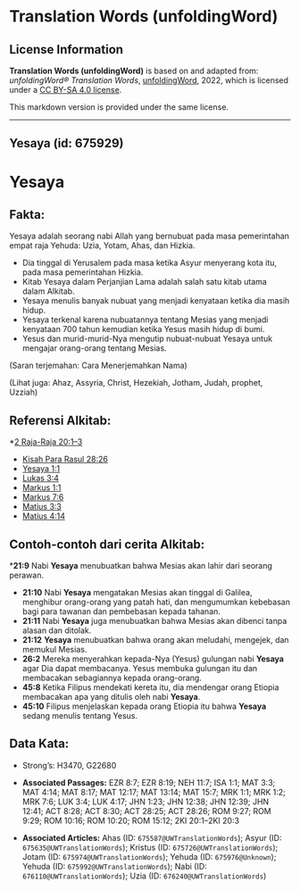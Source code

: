 # Translation Words (unfoldingWord)

## License Information

**Translation Words (unfoldingWord)** is based on and adapted from: _unfoldingWord® Translation Words_, [unfoldingWord](https://unfoldingword.org/utw), 2022, which is licensed under a [CC BY-SA 4.0 license](https://creativecommons.org/licenses/by-sa/4.0/legalcode.en).

This markdown version is provided under the same license.



--------------------------------

## Yesaya (id: 675929)

Yesaya
======

Fakta:
------

Yesaya adalah seorang nabi Allah yang bernubuat pada masa pemerintahan empat raja Yehuda: Uzia, Yotam, Ahas, dan Hizkia.

* Dia tinggal di Yerusalem pada masa ketika Asyur menyerang kota itu, pada masa pemerintahan Hizkia.
* Kitab Yesaya dalam Perjanjian Lama adalah salah satu kitab utama dalam Alkitab.
* Yesaya menulis banyak nubuat yang menjadi kenyataan ketika dia masih hidup.
* Yesaya terkenal karena nubuatannya tentang Mesias yang menjadi kenyataan 700 tahun kemudian ketika Yesus masih hidup di bumi.
* Yesus dan murid\-murid\-Nya mengutip nubuat\-nubuat Yesaya untuk mengajar orang\-orang tentang Mesias.

(Saran terjemahan: Cara Menerjemahkan Nama)

(Lihat juga: Ahaz, Assyria, Christ, Hezekiah, Jotham, Judah, prophet, Uzziah)

Referensi Alkitab:
------------------

\*[2 Raja\-Raja 20:1–3](https://ref.ly/2Kgs0:0)

* [Kisah Para Rasul 28:26](https://ref.ly/Acts0:0)
* [Yesaya 1:1](https://ref.ly/Isa1:1)
* [Lukas 3:4](https://ref.ly/Luke3:4)
* [Markus 1:1](https://ref.ly/Mark1:1)
* [Markus 7:6](https://ref.ly/Mark7:6)
* [Matius 3:3](https://ref.ly/Matt3:3)
* [Matius 4:14](https://ref.ly/Matt4:14)

Contoh\-contoh dari cerita Alkitab:
-----------------------------------

\***21:9** Nabi **Yesaya** menubuatkan bahwa Mesias akan lahir dari seorang perawan.

* **21:10** Nabi **Yesaya** mengatakan Mesias akan tinggal di Galilea, menghibur orang\-orang yang patah hati, dan mengumumkan kebebasan bagi para tawanan dan pembebasan kepada tahanan.
* **21:11** Nabi **Yesaya** juga menubuatkan bahwa Mesias akan dibenci tanpa alasan dan ditolak.
* **21:12** **Yesaya** menubuatkan bahwa orang akan meludahi, mengejek, dan memukul Mesias.
* **26:2** Mereka menyerahkan kepada\-Nya (Yesus) gulungan nabi **Yesaya** agar Dia dapat membacanya. Yesus membuka gulungan itu dan membacakan sebagiannya kepada orang\-orang.
* **45:8** Ketika Filipus mendekati kereta itu, dia mendengar orang Etiopia membacakan apa yang ditulis oleh nabi **Yesaya**.
* **45:10** Filipus menjelaskan kepada orang Etiopia itu bahwa **Yesaya** sedang menulis tentang Yesus.

Data Kata:
----------

* Strong’s: H3470, G22680

* **Associated Passages:** EZR 8:7; EZR 8:19; NEH 11:7; ISA 1:1; MAT 3:3; MAT 4:14; MAT 8:17; MAT 12:17; MAT 13:14; MAT 15:7; MRK 1:1; MRK 1:2; MRK 7:6; LUK 3:4; LUK 4:17; JHN 1:23; JHN 12:38; JHN 12:39; JHN 12:41; ACT 8:28; ACT 8:30; ACT 28:25; ACT 28:26; ROM 9:27; ROM 9:29; ROM 10:16; ROM 10:20; ROM 15:12; 2KI 20:1–2KI 20:3
* **Associated Articles:** Ahas (ID: `675587@UWTranslationWords`); Asyur (ID: `675635@UWTranslationWords`); Kristus (ID: `675726@UWTranslationWords`); Jotam (ID: `675974@UWTranslationWords`); Yehuda (ID: `675976@Unknown`); Yehuda (ID: `675992@UWTranslationWords`); Nabi (ID: `676110@UWTranslationWords`); Uzia (ID: `676240@UWTranslationWords`)


